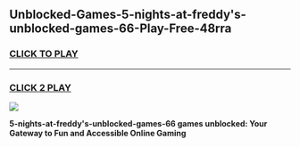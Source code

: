 
## Unblocked-Games-5-nights-at-freddy's-unblocked-games-66-Play-Free-48rra
<h3>
<a href="https://premium76.site?title=5-nights-at-freddy's-unblocked-games-66&ref=17A">CLICK TO PLAY</a></h3>
<hr>

<h3>
<a href="https://premium76.site?title=5-nights-at-freddy's-unblocked-games-66&ref=17A">CLICK 2 PLAY</a>
  
</h3>

<a href="https://premium76.site?title=5-nights-at-freddy's-unblocked-games-66&ref=17A"><img src="https://clearcache.store/games.png"></a>


**5-nights-at-freddy's-unblocked-games-66 games unblocked: Your Gateway to Fun and Accessible Online Gaming**
